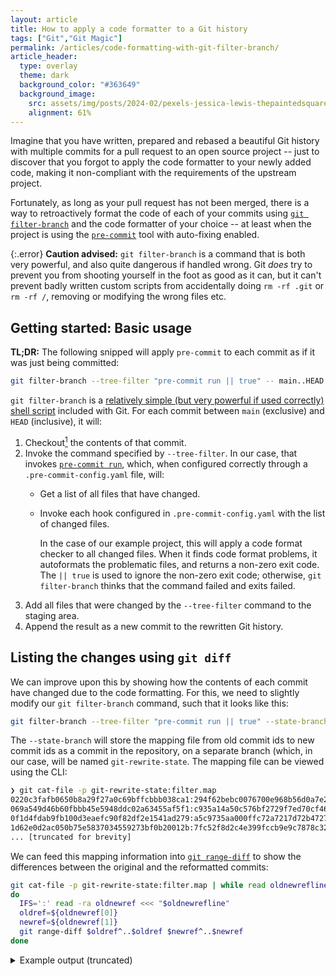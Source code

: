 ```yaml
---
layout: article
title: How to apply a code formatter to a Git history
tags: ["Git","Git Magic"]
permalink: /articles/code-formatting-with-git-filter-branch/
article_header:
  type: overlay
  theme: dark
  background_color: "#363649"
  background_image:
    src: assets/img/posts/2024-02/pexels-jessica-lewis-thepaintedsquare-583847.jpg
    alignment: 61%
---
```


Imagine that you have written, prepared and rebased a beautiful Git history with multiple commits
for a pull request to an open source project -- just to discover that you forgot to apply the code formatter
to your newly added code, making it non-compliant with the requirements of the upstream project.

Fortunately, as long as your pull request has not been merged, there is a way
to retroactively format the code of each of your commits using [`git filter-branch`]
and the code formatter of your choice -- at least when the project is using the [`pre-commit`]
tool with auto-fixing enabled.

{:.error}
**Caution advised:**
`git filter-branch` is a command that is both very powerful, and also quite dangerous if handled wrong.
Git _does_ try to prevent you from shooting yourself in the foot as good as it can,
but it can't prevent badly written custom scripts from accidentally doing `rm -rf .git` or `rm -rf /`,
removing or modifying the wrong files etc.

## Getting started: Basic usage

**TL;DR:** The following snipped will apply `pre-commit` to each commit as if it was just being committed:

```bash
git filter-branch --tree-filter "pre-commit run || true" -- main..HEAD
```

`git filter-branch` is a [relatively simple (but very powerful if used correctly) shell script][git-filter-branch.sh] included with Git.
For each commit between `main` (exclusive) and `HEAD` (inclusive), it will:
1. Checkout[^1] the contents of that commit.
2. Invoke the command specified by `--tree-filter`.
   In our case, that invokes [`pre-commit run`], which, when configured correctly through a `.pre-commit-config.yaml` file, will:
   * Get a list of all files that have changed.
   * Invoke each hook configured in `.pre-commit-config.yaml` with the list of changed files.

     In the case of our example project, this will apply a code format checker to all changed files.
     When it finds code format problems, it autoformats the problematic files, and returns a non-zero exit code.
     The `|| true` is used to ignore the non-zero exit code; otherwise, `git filter-branch` thinks that the command failed and exits failed.
3. Add all files that were changed by the `--tree-filter` command to the staging area.
4. Append the result as a new commit to the rewritten Git history.

[^1]: Note that what `git filter-branch` does is subtly different from a normal `git checkout`. The index (aka. staging area) and working directory will match the state as of that commit, but `HEAD` will not be updated.

[^2]: The [project][mixxx] that caused this article to be written even goes a step further and formats *only those lines that were actually changed* using a [custom Python script][clang-format.py] and `clang`.

## Listing the changes using `git diff`

We can improve upon this by showing how the contents of each commit have changed due to the code formatting.
For this, we need to slightly modify our `git filter-branch` command, such that it looks like this:

```bash
git filter-branch --tree-filter "pre-commit run || true" --state-branch git-rewrite-state -- main..HEAD
```

The `--state-branch` will store the mapping file from old commit ids to new commit ids as a commit in the repository,
on a separate branch (which, in our case, will be named `git-rewrite-state`.
The mapping file can be viewed using the CLI:

```bash
❯ git cat-file -p git-rewrite-state:filter.map
0220c3fafb0650b8a29f27a0c69bffcbbb038ca1:294f62bebc0076700e968b56d0a7e2f094d73c55
069a549d46b60fbbb45e5948ddc02a63455af5f1:c935a14a50c576bf2729f7ed70cf462a6a19610e
0f1d4fdab9fb100d3eaefc90f82df2e1541ad279:a5c9735aa000ffc72a7217d72b4727a6915be8e1
1d62e0d2ac050b75e5837034559273bf0b20012b:7fc52f8d2c4e399fccb9e9c7878c3277a890f57e
... [truncated for brevity]
```

We can feed this mapping information into [`git range-diff`] to show the differences between the original and the reformatted commits:

```bash
git cat-file -p git-rewrite-state:filter.map | while read oldnewrefline
do
  IFS=':' read -ra oldnewref <<< "$oldnewrefline"
  oldref=${oldnewref[0]}
  newref=${oldnewref[1]}
  git range-diff $oldref^..$oldref $newref^..$newref
done
```

<details markdown="1">
<summary>Example output (truncated)</summary>
<div class="boilerplate-content" markdown="block">
```diff
1:  0220c3fafb = 1:  294f62bebc StarDelegate: Fix: Ensure consistency of commitAndCloseEditor with QAbstractItemDelegatePrivate::_q_commitDataAndCloseEditor
1:  069a549d46 = 1:  c935a14a50 WTrackTableView: Add WTrackTableView::editRequested signal
1:  0f1d4fdab9 ! 1:  a5c9735aa0 StarDelegate: Fix: Transition from "mouse edit mode" to "keyboard edit mode"
    @@ src/library/tabledelegates/stardelegate.cpp: void StarDelegate::commitAndCloseEd
     +    // This slot is called when an edit is requested for ANY cell on the
     +    // QTableView but the code should only be executed on a column with a
     +    // StarRating.
    -+    if (trigger == QAbstractItemView::EditTrigger::EditKeyPressed
    -+        && m_isPersistentEditorOpen
    -+        && index.data().canConvert<StarRating>()
    -+        && m_currentEditedCellIndex == index) {
    ++    if (trigger == QAbstractItemView::EditTrigger::EditKeyPressed &&
    ++            m_isPersistentEditorOpen && index.data().canConvert<StarRating>() &&
    ++            m_currentEditedCellIndex == index) {
     +        // Close the (implicit) persistent editor for the current cell,
     +        // so that a new explicit editor can be opened instead.
     +        closeCurrentPersistentRatingEditor();
1:  1d62e0d2ac = 1:  7fc52f8d2c WTrackTableView: Add WTrackTableView::getCurrentEditTrigger
1:  281c4f96a3 = 1:  97fc9c22bf StarDelegate: Rename m_isOneCellInEditMode to m_isPersistentEditorOpen
1:  34786f46a7 = 1:  d2deffcc2d Add FIXME comment.
1:  3b8378c0db ! 1:  bf1fd26675 StarDelegate: Fix: Restore "mouse edit mode" when exiting "keyboard edit mode"
    @@ src/library/tabledelegates/stardelegate.cpp: void StarDelegate::commitAndCloseEd
      void StarDelegate::editRequested(const QModelIndex &index, QAbstractItemView::EditTrigger trigger, QEvent *event) {
          Q_UNUSED(event);
      
    -@@ src/library/tabledelegates/stardelegate.cpp: void StarDelegate::editRequested(const QModelIndex &index, QAbstractItemView::Ed
    +     // This slot is called when an edit is requested for ANY cell on the
          // QTableView but the code should only be executed on a column with a
          // StarRating.
    -     if (trigger == QAbstractItemView::EditTrigger::EditKeyPressed
    --        && m_isPersistentEditorOpen
    +-    if (trigger == QAbstractItemView::EditTrigger::EditKeyPressed &&
    +-            m_isPersistentEditorOpen && index.data().canConvert<StarRating>() &&
    +-            m_currentEditedCellIndex == index) {
    ++    if (trigger == QAbstractItemView::EditTrigger::EditKeyPressed
     +        && m_persistentEditorState == PersistentEditor_Open
    -         && index.data().canConvert<StarRating>()
    -         && m_currentEditedCellIndex == index) {
    ++        && index.data().canConvert<StarRating>()
    ++        && m_currentEditedCellIndex == index) {
              // Close the (implicit) persistent editor for the current cell,
              // so that a new explicit editor can be opened instead.
     -        closeCurrentPersistentRatingEditor();
    @@ src/library/tabledelegates/stardelegate.h: class StarDelegate : public TableItem
     +    void restorePersistentRatingEditor(const QModelIndex& index);
     +
     +    enum PersistentEditorState {
    -+      PersistentEditor_NotOpen,
    -+      PersistentEditor_Open,
    -+      PersistentEditor_ShouldRestore
    ++        PersistentEditor_NotOpen,
    ++        PersistentEditor_Open,
    ++        PersistentEditor_ShouldRestore
     +    };
     +
     +    QPersistentModelIndex m_persistentEditorCellIndex;
1:  61fbf112dc = 1:  321c10700b WTrackTableView: Add WTrackTableView::viewportLeaving signal
1:  73064b52d5 ! 1:  fb5fcd0d76 Add FIXME comment.
    @@ src/library/tabledelegates/stareditor.cpp: QSize StarEditor::sizeHint() const {
          m_styleOption.state |= QStyle::State_MouseOver;
          m_styleOption.rect = rect();
1:  7ea3e5ccba = 1:  f88763f02b StarDelegate: Fix: Detect all cases where the mouse leaves the editor control
1:  83d48dfe67 = 1:  043d180844 StarEditor: Add keyboard controls for editing
1:  86738bd226 = 1:  af4cfc8279 StarDelegate: Fix: Workaround for bug of closePersistentEditor
1:  a28f669d2f ! 1:  1124e6301e StarDelegate: Restore persistent editor on commit.
    @@ src/library/tabledelegates/stardelegate.h: class StarDelegate : public TableItem
     +    void restorePersistentRatingEditor(const QModelIndex& index);
     +
     +    enum PersistentEditorState {
    -+      PersistentEditor_NotOpen,
    -+      PersistentEditor_Open,
    -+      PersistentEditor_ShouldRestore
    ++        PersistentEditor_NotOpen,
    ++        PersistentEditor_Open,
    ++        PersistentEditor_ShouldRestore
     +    };
     +
          QPersistentModelIndex m_currentEditedCellIndex;
1:  a6912a1138 ! 1:  905f5ae3fd Fix comment.
    @@ src/library/tabledelegates/stareditor.cpp: void StarEditor::paintEvent(QPaintEve
          if (m_styleOption.state & QStyle::State_HasFocus) {
              TableItemDelegate::drawBorder(&painter, m_focusBorderColor, m_styleOption.rect);
          }
1:  aec2c3a767 ! 1:  6a1d98bba8 StarEditor: Fix: Work around race condition of MousePressed/MouseReleased vs. focus handling
    @@ src/library/tabledelegates/stareditor.h: class StarEditor : public QWidget {
     +    int m_deferredStarCount;
          bool m_isKeyboardEditMode;
      };
```
</div>
</details>

## Bonus: Custom code formatting tools

You can still employ `git filter-branch` even if you do not use the `pre-commit` tool.
The only requirement is that you have a custom that accepts a list of files to format
either via stdin, or as command line arguments, and writes the formatted files back
to their original locations.

Your `--tree-filter` should then look something like this, either inline or wrapped into a shell script file:

```bash
# Pass the list of changed files via stdin
git diff --staged --name-only --no-ext-diff --diff-filter=ACMRTUXB | your_code_formatter

# Pass the list of files as command line arguments
mapfile changed_files < <(git diff --staged --name-only --no-ext-diff --diff-filter=ACMRTUXB)
your_code_formatter "${changed_files[@]}"
```

Enjoy!

[`git range-diff`]: https://git-scm.com/docs/git-range-diff
[`git filter-branch`]: https://git-scm.com/docs/git-filter-branch
[git-filter-branch.sh]: https://github.com/git/git/blob/v2.44.0/git-filter-branch.sh
[`pre-commit`]: https://pre-commit.com/
[`pre-commit run`]: https://pre-commit.com/#pre-commit-run
[clang-format.py]: https://github.com/mixxxdj/mixxx/blob/67a41d9dcdb06b37f57be8e88978756140d05ff2/tools/clang_format.py
[mixxx]: https://github.com/mixxxdj/mixxx
